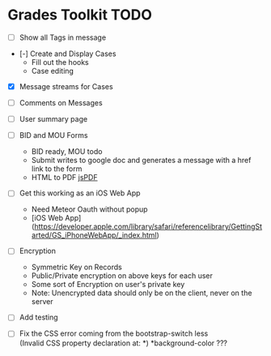 Grades Toolkit TODO
===================


- [ ] Show all Tags in message

- [-] Create and Display Cases
 	* Fill out the hooks
 	* Case editing

- [x] Message streams for Cases

- [ ] Comments on Messages

- [ ] User summary page

- [ ] BID and MOU Forms
	* BID ready, MOU todo
	* Submit writes to google doc and generates a message with a href link to the form
	* HTML to PDF [jsPDF](https://github.com/MrRio/jsPDF)

- [ ] Get this working as an iOS Web App
	* Need Meteor Oauth without popup 
	* [iOS Web App] (https://developer.apple.com/library/safari/referencelibrary/GettingStarted/GS_iPhoneWebApp/_index.html)

- [ ] Encryption
    * Symmetric Key on Records
    * Public/Private encryption on above keys for each user
    * Some sort of Encryption on user's private key
    * Note: Unencrypted data should only be on the client, never on the server

- [ ] Add testing

- [ ] Fix the CSS error coming from the bootstrap-switch less  
      (Invalid CSS property declaration at: *)  *background-color  ???

